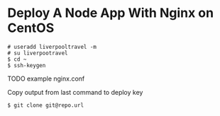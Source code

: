 # Deploy A Node App With Nginx on CentOS

```
# useradd liverpooltravel -m
# su liverpootravel
$ cd ~
$ ssh-keygen
```
TODO example nginx.conf

Copy output from last command to deploy key

```
$ git clone git@repo.url
```





